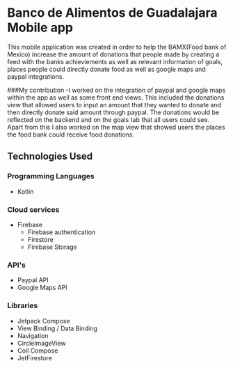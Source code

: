 # Banco de Alimentos de Guadalajara Mobile app
This mobile application was created in order to help the BAMX(Food bank of Mexico) increase the amount of donations that people made by creating a feed with the banks achieviements as well as relevant information of goals, places people could directly donate food as well as google maps and paypal integrations. 

###My contribution
-I worked on the integration of paypal and google maps within the app as well as some front end views. This included the donations view that allowed users to input an amount that they wanted to donate and then directly donate said amount through paypal. The donations would be reflected on the backend and on the goals tab that all users could see. Apart from this I also worked on the map view that showed users the places the food bank could receive food donations. 

Technologies Used
---------------
### Programming Languages
- Kotlin
### Cloud services
- Firebase
  - Firebase authentication
  - Firestore
  - Firebase Storage
### API's
- Paypal API
- Google Maps API
### Libraries
- Jetpack Compose
- View Binding / Data Binding
- Navigation
- CircleImageView
- Coil Compose
- JetFirestore
